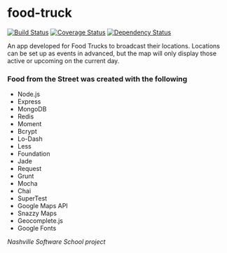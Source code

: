 food-truck
=========
[![Build Status](https://travis-ci.org/rtmalone/food-truck.svg)](https://travis-ci.org/rtmalone/food-truck)
[![Coverage Status](https://coveralls.io/repos/rtmalone/food-truck/badge.png?branch=unit-tests)](https://coveralls.io/r/rtmalone/food-truck?branch=unit-tests)
[![Dependency Status](https://gemnasium.com/rtmalone/food-truck.svg)](https://gemnasium.com/rtmalone/food-truck)

An app developed for Food Trucks to broadcast their locations. Locations can be set up as events in advanced, but the map will only display those active or upcoming on the current day.

### Food from the Street was created with the following
- Node.js
- Express
- MongoDB
- Redis
- Moment
- Bcrypt
- Lo-Dash
- Less
- Foundation
- Jade
- Request
- Grunt
- Mocha
- Chai
- SuperTest
- Google Maps API
- Snazzy Maps
- Geocomplete.js
- Google Fonts

*Nashville Software School project*

